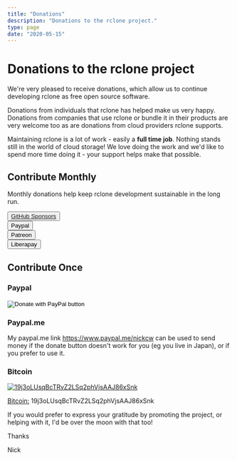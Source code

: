 ```yaml
---
title: "Donations"
description: "Donations to the rclone project."
type: page
date: "2020-05-15"
---
```


# <i class="fa fa-heart heart"></i> Donations to the rclone project

We're very pleased to receive donations, which allow us to continue
developing rclone as free open source software.

Donations from individuals that rclone has helped make us very happy.
Donations from companies that use rclone or bundle it in their
products are very welcome too as are donations from cloud providers
rclone supports.

Maintaining rclone is a lot of work - easily a **full time
job**. Nothing stands still in the world of cloud storage! We love
doing the work and we'd like to spend more time doing it - your
support helps make that possible.

## Contribute Monthly

Monthly donations help keep rclone development sustainable in the long run.

<div class="btn-group" role="group" aria-label="Monthly donations">
  <div class="btn-group mr-2" role="group" aria-label="First group">
  <button type="button" class="btn btn-secondary">
    <a href="https://github.com/sponsors/ncw"><i class="fab fa-github" aria-hidden="true"></i> GitHub Sponsors</a>
  </button>
  </div>
  <div class="btn-group mr-2" role="group" aria-label="First group">
  <button type="button" class="btn btn-secondary">
    <i class="fab fa-paypal" aria-hidden="true"></i> Paypal
  </button>
  </div>
  <div class="btn-group mr-2" role="group" aria-label="First group">
  <button type="button" class="btn btn-secondary">
    <i class="fab fa-patreon" aria-hidden="true"></i> Patreon
  </button>
  </div>
  <div class="btn-group mr-2" role="group" aria-label="First group">
  <button type="button" class="btn btn-secondary">
    Liberapay
  </button>
  </div>
</div>

## Contribute Once


### Paypal ###

<form action="https://www.paypal.com/cgi-bin/webscr" method="post" target="_top">
<input type="hidden" name="cmd" value="_s-xclick" />
<input type="hidden" name="hosted_button_id" value="RGRFXCDDHK3LW" />
<input type="image" src="https://www.paypalobjects.com/en_US/GB/i/btn/btn_donateCC_LG.gif" border="0" name="submit" title="PayPal - The safer, easier way to pay online!" alt="Donate with PayPal button" />
<img alt="" border="0" src="https://www.paypal.com/en_GB/i/scr/pixel.gif" width="1" height="1" />
</form>

### Paypal.me ###

My paypal.me link https://www.paypal.me/nickcw can be used to send
money if the donate button doesn't work for you (eg you live in
Japan), or if you prefer to use it.

### Bitcoin ###

[![19j3oLUsqBcTRvZ2LSq2phVjsAAJ86xSnk](/img/ncw-bitcoin-address.png)](bitcoin:19j3oLUsqBcTRvZ2LSq2phVjsAAJ86xSnk)

[Bitcoin:](bitcoin:19j3oLUsqBcTRvZ2LSq2phVjsAAJ86xSnk) 19j3oLUsqBcTRvZ2LSq2phVjsAAJ86xSnk

If you would prefer to express your gratitude by promoting the
project, or helping with it, I'd be over the moon with that too!

Thanks

Nick
